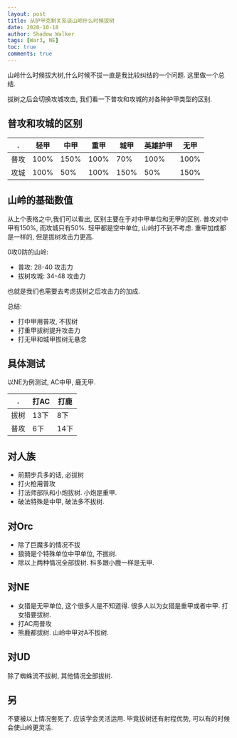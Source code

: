 ```yaml
---
layout: post
title: 从护甲克制关系谈山岭什么时候拔树
date: 2020-10-18
author: Shadow Walker
tags: [War3, NE]
toc: true
comments: true
---
```



山岭什么时候拔大树,什么时候不拔一直是我比较纠结的一个问题. 这里做一个总结. 

拔树之后会切换攻城攻击, 我们看一下普攻和攻城的对各种护甲类型的区别. 


## 普攻和攻城的区别

 .|轻甲|中甲|重甲|城甲|英雄护甲|无甲
---|---|----|---|---|---|---|
普攻|100%|150%|100%|70%|100%|100%
攻城|100%|50%|100%|150%|50%|150%


## 山岭的基础数值

从上个表格之中,我们可以看出, 区别主要在于对中甲单位和无甲的区别.  普攻对中甲有150%, 而攻城只有50%. 轻甲都是空中单位, 山岭打不到不考虑. 重甲加成都是一样的, 但是拔树攻击力更高. 

0攻0防的山岭:

- 普攻: 28-40 攻击力
- 拔树攻城: 34-48 攻击力

也就是我们也需要去考虑拔树之后攻击力的加成. 

总结: 

- 打中甲用普攻, 不拔树
- 打重甲拔树提升攻击力
- 打无甲和城甲拔树无悬念

## 具体测试

以NE为例测试, AC中甲, 鹿无甲. 

 .|打AC|打鹿
 ---|---|---
 拔树| 13下 | 8下
 普攻| 6下 | 14下
 
 
## 对人族

- 前期步兵多的话, 必拔树
- 打火枪用普攻
- 打法师部队和小炮拔树. 小炮是重甲. 
- 破法特殊是中甲, 破法多不拔树. 

## 对Orc

- 除了巨魔多的情况不拔
- 狼骑是个特殊单位中甲单位, 不拔树. 
- 除以上两种情况全部拔树. 科多跟小鹿一样是无甲. 


## 对NE

- 女猎是无甲单位, 这个很多人是不知道得. 很多人以为女猎是重甲或者中甲. 打女猎要拔树. 
- 打AC用普攻
- 熊鹿都拔树. 山岭中甲对A不拔树. 

## 对UD

除了蜘蛛流不拔树, 其他情况全部拔树. 


## 另

不要被以上情况套死了. 应该学会灵活运用. 毕竟拔树还有射程优势, 可以有的时候会使山岭更灵活. 




 
 